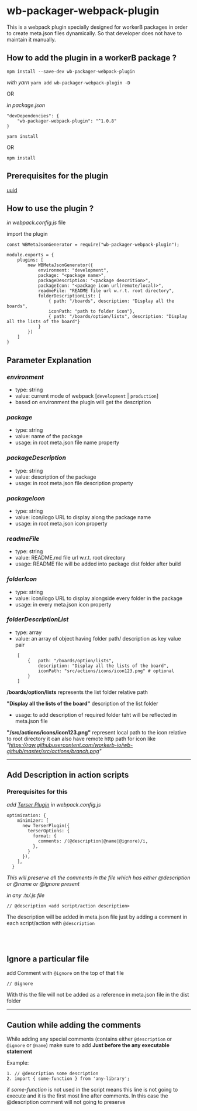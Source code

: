# wb-packager-webpack-plugin

This is a webpack plugin specially designed for workerB packages in order to create meta.json files dynamically. So that developer does not have to maintain it manually.

## How to add the plugin in a workerB package ?
```npm install --save-dev wb-packager-webpack-plugin```

_with yarn_
```yarn add wb-packager-webpack-plugin -D```

OR

_in package.json_
```
"devDependencies": {
    "wb-packager-webpack-plugin": "^1.0.8"
}
```
```yarn install```

OR 

```npm install```

## Prerequisites for the plugin
[uuid](https://www.npmjs.com/package/uuid) 
<br />

## How to use the plugin ?

_in webpack.config.js_ file

import the plugin

```const WBMetaJsonGenerator = require("wb-packager-webpack-plugin");```

```
module.exports = {
    plugins: [
        new WBMetaJsonGenerator({
            environment: "development",
            package: "<package name>",
            packageDescription: "<package descrition>",
            packageIcon: "<package icon url(remote/local)>",
            readmeFile: "README file url w.r.t. root directory",
            folderDescriptionList: [
                { path: "/boards", description: "Display all the boards",
                iconPath: "path to folder icon"},
                { path: "/boards/option/lists", description: "Display all the lists of the board"}
            }
        })
    ]
}
```

## Parameter Explanation

### _environment_
- type: string
- value: current mode of webpack [`development` | `production`]
- based on environment the plugin will get the description

### _package_ 
- type: string
- value: name of the package
- usage: in root meta.json file name property

### _packageDescription_
- type: string
- value: description of the package
- usage: in root meta.json file description property

### _packageIcon_
- type: string
- value: icon/logo URL to display along the package name
- usage: in root meta.json icon property

### _readmeFile_
- type: string
- value: README.md file url w.r.t. root directory
- usage: README file will be added into package dist folder after build

### _folderIcon_
- type: string
- value: icon/logo URL to display alongside every folder in the package
- usage: in every meta.json icon property
### _folderDescriptionList_
- type: array
- value: an array of object having folder path/ description as key value pair

```
    [
        {   path: "/boards/option/lists",
            description: "Display all the lists of the board",
            iconPath: "src/actions/icons/icon123.png" # optional
        }
    ]
```


**/boards/option/lists** represents the list folder relative path

**"Display all the lists of the board"** description of the list folder

- usage: to add description of required folder taht will be reflected in meta.json file

**"/src/actions/icons/icon123.png"** represent local path to the icon relative to root directory
it can also have remote http path for icon like _"https://raw.githubusercontent.com/workerb-io/wb-github/master/src/actions/branch.png"_


---
## Add Description in action scripts

### Prerequisites for this

_add [Terser Plugin](https://webpack.js.org/plugins/terser-webpack-plugin/) in webpack.config.js_

```
optimization: {
    minimizer: [
      new TerserPlugin({
        terserOptions: {
          format: {
            comments: /(@description|@name|@ignore)/i,
          },
        }
      }),
    ],
  }
```

_This will preserve all the comments in the file which has either @description or @name or @ignore present_



_in any *.ts/*.js file_

```
// @description <add script/action description>
```

The description will be added in meta.json file just by adding a comment in each script/action with `@description`

<br />
<br />

## Ignore a particular file

add Comment with `@ignore` on the top of that file

```
// @ignore
```

With this the file will not be added as a reference in meta.json file in the dist folder

---
## Caution while adding the comments

While adding any special comments (contains either `@description` or `@ignore` or `@name`) make sure to add **Just before the any executable statement**

Example:
```
1. // @description some description
2. import { some-function } from 'any-library';
```
 if *some-function* is not used in the script means this line is not going to execute and it is the first most line after comments.
 In this case the @description comment will not going to preserve
